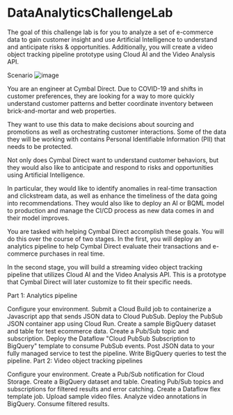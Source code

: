 # DataAnalyticsChallengeLab

The goal of this challenge lab is for you to analyze a set of e-commerce data to gain customer insight and use Artificial Intelligence to understand and anticipate risks & opportunities. Additionally, you will create a video object tracking pipeline prototype using Cloud AI and the Video Analysis API.

Scenario
![image](https://user-images.githubusercontent.com/102045161/163252403-cd300f43-503f-4db8-9acd-55ab5f08e1ae.png)

You are an engineer at Cymbal Direct. Due to COVID-19 and shifts in customer preferences, they are looking for a way to more quickly understand customer patterns and better coordinate inventory between brick-and-mortar and web properties.

They want to use this data to make decisions about sourcing and promotions as well as orchestrating customer interactions. Some of the data they will be working with contains Personal Identifiable Information (PII) that needs to be protected.

Not only does Cymbal Direct want to understand customer behaviors, but they would also like to anticipate and respond to risks and opportunities using Artificial Intelligence.

In particular, they would like to identify anomalies in real-time transaction and clickstream data, as well as enhance the timeliness of the data going into recommendations. They would also like to deploy an AI or BQML model to production and manage the CI/CD process as new data comes in and their model improves.

You are tasked with helping Cymbal Direct accomplish these goals. You will do this over the course of two stages. In the first, you will deploy an analytics pipeline to help Cymbal Direct evaluate their transactions and e-commerce purchases in real time.

In the second stage, you will build a streaming video object tracking pipeline that utilizes Cloud AI and the Video Analysis API. This is a prototype that Cymbal Direct will later customize to fit their specific needs.

Part 1: Analytics pipeline

Configure your environment.
Submit a Cloud Build job to containerize a Javascript app that sends JSON data to Cloud PubSub.
Deploy the PubSub JSON container app using Cloud Run.
Create a sample BigQuery dataset and table for test ecommerce data.
Create a Pub/Sub topic and subscription.
Deploy the Dataflow "Cloud PubSub Subscription to BigQuery" template to consume PubSub events.
Post JSON data to your fully managed service to test the pipeline.
Write BigQuery queries to test the pipeline.
Part 2: Video object tracking pipelines

Configure your environment.
Create a Pub/Sub notification for Cloud Storage.
Create a BigQuery dataset and table.
Creating Pub/Sub topics and subscriptions for filtered results and error catching.
Create a Dataflow flex template job.
Upload sample video files.
Analyze video annotations in BigQuery.
Consume filtered results.
